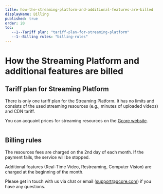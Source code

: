 ```yaml
---
title: how-the-streaming-platform-and-additional-features-are-billed
displayName: Billing
published: true
order: 20
toc:
   --1--Tariff plan: "tariff-plan-for-streaming-platform"
   --1--Billing rules: "billing-rules"
---
```

# How the Streaming Platform and additional features are billed

## Tariff plan for Streaming Platform

There is only one tariff plan for the Streaming Platform. It has no limits and consists of the used streaming resources (e.g., minutes of uploaded videos) and CDN tariff. 

You can acquaint prices for streaming resources on the <a href="https://gcore.com/pricing/streaming-platform" target="_blank">Gcore website</a>.

<img src="https://assets.gcore.pro/docs/streaming-platform/how-the-streaming-platform-and-additional-features-are-billed/10512203476241.png" alt="">

## Billing rules

The resources fees are charged on the 2nd day of each month. If the payment fails, the service will be stopped.

Additional features (Real-Time Video, Restreaming, Computer Vision) are charged at the beginning of the month.

Please get in touch with us via chat or email ([support@gcore.com](mailto:support@gcore.com)) if you have any questions.